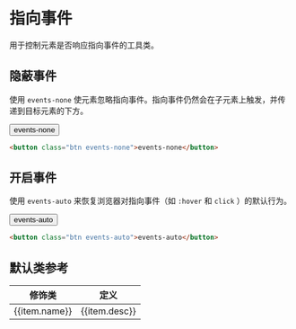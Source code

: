 # 指向事件

用于控制元素是否响应指向事件的工具类。

## 隐蔽事件

使用 `events-none` 使元素忽略指向事件。指向事件仍然会在子元素上触发，并传递到目标元素的下方。

<Example>
  <button class="btn events-none">events-none</button>
</Example>

```html
<button class="btn events-none">events-none</button>
```

## 开启事件

使用 `events-auto` 来恢复浏览器对指向事件（如 `:hover` 和 `click` ）的默认行为。

<Example>
  <button class="btn events-auto">events-auto</button>
</Example>

```html
<button class="btn events-auto">events-auto</button>
```

## 默认类参考

<Example>
  <table class="table">
    <thead>
      <tr>
        <th>修饰类</th>
        <th>定义</th>
      </tr>
    </thead>
    <tbody>
      <tr v-for="item in pointerEventsJson">
        <td>{{item.name}}</td>
        <td>{{item.desc}}</td>
      </tr>
    </tbody>
   </table>
</Example>

<script setup>
  const pointerEventsJson = [
    {name: 'events-none', desc: 'pointer-events: none;'},
    {name: 'events-auto', desc: 'pointer-events: auto;'},
  ]
</script>